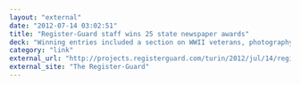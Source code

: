 ```yaml
---
layout: "external"
date: "2012-07-14 03:02:51"
title: "Register-Guard staff wins 25 state newspaper awards"
deck: "Winning entries included a section on WWII veterans, photography, graphics and writing"
category: "link"
external_url: "http://projects.registerguard.com/turin/2012/jul/14/register-guard-staff-wins-25-state-newspaper-awards/"
external_site: "The Register-Guard"
---
```

